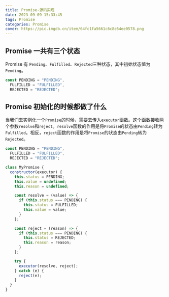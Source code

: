 ```yaml
---
title: Promise-源码实现
date: 2023-09-09 15:33:45
tags: Promise
categories: Promise
cover: https://pic.imgdb.cn/item/64fc1fa5661c6c8e54ee0578.png
---
```


## Promise 一共有三个状态

Promise 有 `Pending`、`Fulfilled`、`Rejected`三种状态，其中初始状态值为`Pending`。

```JavaScript
const PENDING = "PENDING",
  FULFILLED = "FULFILLED",
  REJECTED = "REJECTED";
```

## Promise 初始化的时候都做了什么

当我们去实例化一个`Promise`的时候，需要去传入`executor`函数。这个函数接收两个参数`resolve`和`reject`。`resolve`函数的作用是将`Promise`的状态由`Pending`转为`Fulfilled`。相反，`reject`函数的作用是将`Promise`的状态由`Pending`转为`Rejected`。

```JavaScript
const PENDING = "PENDING",
  FULFILLED = "FULFILLED",
  REJECTED = "REJECTED";

class MyPromise {
  constructor(executor) {
    this.status = PENDING;
    this.value = undefined;
    this.reason = undefined;

    const resolve = (value) => {
      if (this.status === PENDING) {
        this.status = FULFILLED;
        this.value = value;
      }
    };

    const reject = (reason) => {
      if (this.status === PENDING) {
        this.status = REJECTED;
        this.reason = reason;
      }
    };

    try {
      executor(resolve, reject);
    } catch (e) {
      reject(e);
    }
  }
}
```
